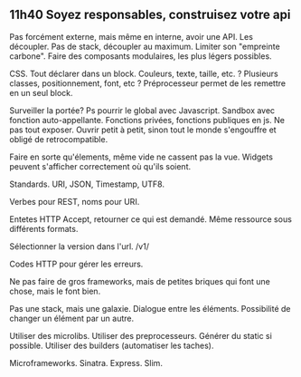 11h40 Soyez responsables, construisez votre api
-----------------------------------------------

Pas forcément externe, mais même en interne, avoir une API. Les découpler. Pas
de stack, découpler au maximum. Limiter son "empreinte carbone". Faire des
composants modulaires, les plus légers possibles.

CSS.
Tout déclarer dans un block. Couleurs, texte, taille, etc. ?
Plusieurs classes, positionnement, font, etc ?
Préprocesseur permet de les remettre en un seul block.

Surveiller la portée? Ps pourrir le global avec Javascript. Sandbox avec
fonction auto-appellante.
Fonctions privées, fonctions publiques en js. Ne pas tout exposer. Ouvrir petit
à petit, sinon tout le monde s'engouffre et obligé de retrocompatible.

Faire en sorte qu'élements, même vide ne cassent pas la vue. Widgets peuvent
s'afficher correctement où qu'ils soient.

Standards. URI, JSON, Timestamp, UTF8.

Verbes pour REST, noms pour URI.

Entetes HTTP Accept, retourner ce qui est demandé. Même ressource sous
différents formats.

Sélectionner la version dans l'url. /v1/

Codes HTTP pour gérer les erreurs.

Ne pas faire de gros frameworks, mais de petites briques qui font une chose,
mais le font bien.

Pas une stack, mais une galaxie. Dialogue entre les éléments. Possibilité de
changer un élément par un autre.

Utiliser des microlibs. Utiliser des preprocesseurs. Générer du static si
possible. Utiliser des builders (automatiser les taches).

Microframeworks. Sinatra. Express. Slim.





